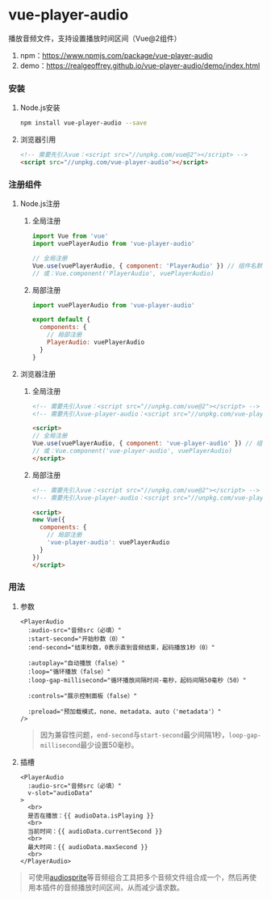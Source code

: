 # vue-player-audio

播放音频文件，支持设置播放时间区间（Vue@2组件）

1. npm：<https://www.npmjs.com/package/vue-player-audio>
2. demo：<https://realgeoffrey.github.io/vue-player-audio/demo/index.html>

### 安装
1. Node.js安装

    ```bash
    npm install vue-player-audio --save
    ```
2. 浏览器引用

    ```html
    <!-- 需要先引入vue：<script src="//unpkg.com/vue@2"></script> -->
    <script src="//unpkg.com/vue-player-audio"></script>
    ```

### 注册组件
1. Node.js注册

    1. 全局注册

        ```javascript
        import Vue from 'vue'
        import vuePlayerAudio from 'vue-player-audio'

        // 全局注册
        Vue.use(vuePlayerAudio, { component: 'PlayerAudio' }) // 组件名默认是：vue-player-audio
        // 或：Vue.component('PlayerAudio', vuePlayerAudio)
        ```
    2. 局部注册

        ```javascript
        import vuePlayerAudio from 'vue-player-audio'

        export default {
          components: {
            // 局部注册
            PlayerAudio: vuePlayerAudio
          }
        }
        ```
2. 浏览器注册

    1. 全局注册

        ```html
        <!-- 需要先引入vue：<script src="//unpkg.com/vue@2"></script> -->
        <!-- 需要先引入vue-player-audio：<script src="//unpkg.com/vue-player-audio"></script> -->

        <script>
        // 全局注册
        Vue.use(vuePlayerAudio, { component: 'vue-player-audio' }) // 组件名默认是：vue-player-audio
        // 或：Vue.component('vue-player-audio', vuePlayerAudio)
        </script>
        ```
    2. 局部注册

        ```html
        <!-- 需要先引入vue：<script src="//unpkg.com/vue@2"></script> -->
        <!-- 需要先引入vue-player-audio：<script src="//unpkg.com/vue-player-audio"></script> -->

        <script>
        new Vue({
          components: {
            // 局部注册
            'vue-player-audio': vuePlayerAudio
          }
        })
        </script>
        ```

### 用法
1. 参数

    ```vue
    <PlayerAudio
      :audio-src="音频src（必填）"
      :start-second="开始秒数（0）"
      :end-second="结束秒数，0表示直到音频结束，起码播放1秒（0）"

      :autoplay="自动播放（false）"
      :loop="循环播放（false）"
      :loop-gap-millisecond="循环播放间隔时间-毫秒，起码间隔50毫秒（50）"

      :controls="展示控制面板（false）"

      :preload="预加载模式，none、metadata、auto（'metadata'）"
    />
    ```

    >因为兼容性问题，`end-second`与`start-second`最少间隔1秒，`loop-gap-millisecond`最少设置50毫秒。
2. 插槽

    ```vue
    <PlayerAudio
      :audio-src="音频src（必填）"
      v-slot="audioData"
    >
      <br>
      是否在播放：{{ audioData.isPlaying }}
      <br>
      当前时间：{{ audioData.currentSecond }}
      <br>
      最大时间：{{ audioData.maxSecond }}
      <br>
    </PlayerAudio>
    ```

>可使用[audiosprite](https://github.com/tonistiigi/audiosprite)等音频组合工具把多个音频文件组合成一个，然后再使用本插件的音频播放时间区间，从而减少请求数。
